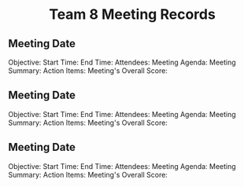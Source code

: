 <h1 align="center"> Team 8 Meeting Records </h1>

## Meeting Date

Objective:
Start Time: 
End Time:
Attendees:
Meeting Agenda:
Meeting Summary:
Action Items:
Meeting's Overall Score:

## Meeting Date

Objective:
Start Time: 
End Time:
Attendees:
Meeting Agenda:
Meeting Summary:
Action Items:
Meeting's Overall Score:

## Meeting Date

Objective:
Start Time: 
End Time:
Attendees:
Meeting Agenda:
Meeting Summary:
Action Items:
Meeting's Overall Score:




